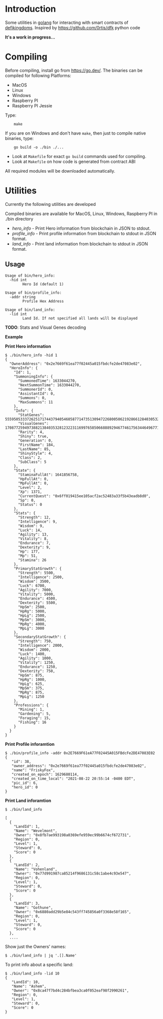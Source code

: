 # Introduction

Some utilities in [golang](https://go.dev) for interacting with smart contracts of [defikingdoms](https://defikingdoms.com/). Inspired by https://github.com/0rtis/dfk python code

**It's a work in progress...**

# Compiling

Before compiling, install go from https://go.dev/. The binaries can be compiled for following Platforms:

- MacOS
- Linux
- Windows
- Raspberry PI
- Raspberry PI Jessie

Type:

```
    make
```

If you are on Windows and don't have `make`, then just to compile native binaries, type:

```
    go build -o ./bin ./...
```

- Look at `Makefile` for exact `go build` commands used for compiling.
- Look at `Makefile` on how code is generated from contract ABI

All required modules will be downloaded automatically.

# Utilities

Currently the following utilities are developed

Compiled binaries are available for MacOS, Linux, Windows, Raspberry PI in ./bin directory

- _hero_info_ - Print Hero information from blockchain in JSON to stdout.
- _profile_info_ - Print profile information from blockchain to stdout in JSON format.
- _land_info_ - Print land information from blockchain to stdout in JSON format.

## Usage

```
Usage of bin/hero_info:
  -hid int
    	Hero Id (default 1)
```

```
Usage of bin/profile_info:
  -addr string
    	Profile Hex Address
```

```
Usage of bin/land_info:
  -lid int
    	Land Id. If not specified all lands will be displayed
```

**TODO**: Stats and Visual Genes decoding

**Example**

**Print Hero information**

```
$ ./bin/hero_info -hid 1
{
  "OwnerAddress": "0x2e7669f61ea77f02445a015fbdcfe2de47083e02",
  "HeroInfo": {
    "Id": 1,
    "SummoningInfo": {
      "SummonedTime": 1633044270,
      "NextSummonTime": 1633044270,
      "SummonerId": 0,
      "AssistantId": 0,
      "Summons": 0,
      "MaxSummons": 11
    },
    "Info": {
      "StatGenes": 55595053337262517174437940546058771473513094722680050621928661284030532,
      "VisualGenes": 170877259497388213840353281232231169976585066888929467746175634464967719,
      "Rarity": 4,
      "Shiny": true,
      "Generation": 0,
      "FirstName": 184,
      "LastName": 85,
      "ShinyStyle": 4,
      "Class": 2,
      "SubClass": 5
    },
    "State": {
      "StaminaFullAt": 1641856758,
      "HpFullAt": 0,
      "MpFullAt": 0,
      "Level": 2,
      "Xp": 1371,
      "CurrentQuest": "0x6ff019415ee105acf2ac52483a33f5b43eadb8d0",
      "Sp": 0,
      "Status": 0
    },
    "Stats": {
      "Strength": 12,
      "Intelligence": 9,
      "Wisdom": 9,
      "Luck": 14,
      "Agility": 13,
      "Vitality": 8,
      "Endurance": 7,
      "Dexterity": 9,
      "Hp": 177,
      "Mp": 51,
      "Stamina": 26
    },
    "PrimaryStatGrowth": {
      "Strength": 5500,
      "Intelligence": 2500,
      "Wisdom": 3500,
      "Luck": 6700,
      "Agility": 7000,
      "Vitality": 5000,
      "Endurance": 4500,
      "Dexterity": 5500,
      "HpSm": 2500,
      "HpRg": 5000,
      "HpLg": 2500,
      "MpSm": 3000,
      "MpRg": 4000,
      "MpLg": 3000
    },
    "SecondaryStatGrowth": {
      "Strength": 750,
      "Intelligence": 2000,
      "Wisdom": 2000,
      "Luck": 1400,
      "Agility": 1000,
      "Vitality": 1250,
      "Endurance": 1250,
      "Dexterity": 750,
      "HpSm": 875,
      "HpRg": 1000,
      "HpLg": 625,
      "MpSm": 375,
      "MpRg": 875,
      "MpLg": 1250
    },
    "Professions": {
      "Mining": 1,
      "Gardening": 5,
      "Foraging": 15,
      "Fishing": 16
    }
  }
}
```

**Print Profile inforamtion**

```
$ ./bin/profile_info -addr 0x2E7669F61eA77F02445A015FBdcFe2DE47083E02
{
   "id": 38,
   "owner_address": "0x2e7669f61ea77f02445a015fbdcfe2de47083e02",
   "name": "FriskyFox",
   "created_on_epoch": 1629680114,
   "created_on_time_local": "2021-08-22 20:55:14 -0400 EDT",
   "pic_id": 6,
   "hero_id": 0
}
```

**Print Land inforamtion**

```
$ ./bin/land_info
```

```
[
  {
    "LandId": 1,
    "Name": "Wevelmont",
    "Owner": "0x8fb7ae993198a0369efe959ec99b6674cf672731",
    "Region": 0,
    "Level": 1,
    "Steward": 0,
    "Score": 0
  },
  {
    "LandId": 2,
    "Name": "Vohenland",
    "Owner": "0x77d991987ca85214f9686131c58c1abe4c93e547",
    "Region": 0,
    "Level": 1,
    "Steward": 0,
    "Score": 0
  },
  {
    "LandId": 3,
    "Name": "Gothune",
    "Owner": "0x6880add29b5e84c543ff745856a0f3368e58f165",
    "Region": 0,
    "Level": 1,
    "Steward": 0,
    "Score": 0
  },
  ....
```

Show just the Owners' names:

```
$ ./bin/land_info | jq '.[].Name'
```

To print info about a specific land:

```
$ ./bin/land_info -lid 10
{
   "LandId": 10,
   "Name": "Ashem",
   "Owner": "0x8ca47f7bd4c284bfbea3ca0f052eaf98f2990261",
   "Region": 0,
   "Level": 1,
   "Steward": 0,
   "Score": 0
}
```
